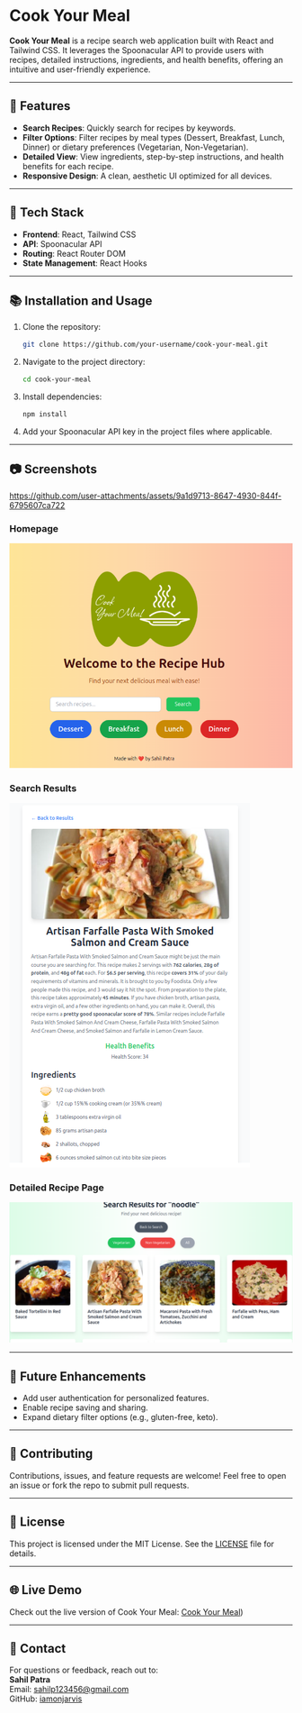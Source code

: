 # Cook Your Meal

**Cook Your Meal** is a recipe search web application built with React and Tailwind CSS. It leverages the Spoonacular API to provide users with recipes, detailed instructions, ingredients, and health benefits, offering an intuitive and user-friendly experience.

---

## 🚀 Features
- **Search Recipes**: Quickly search for recipes by keywords.
- **Filter Options**: Filter recipes by meal types (Dessert, Breakfast, Lunch, Dinner) or dietary preferences (Vegetarian, Non-Vegetarian).
- **Detailed View**: View ingredients, step-by-step instructions, and health benefits for each recipe.
- **Responsive Design**: A clean, aesthetic UI optimized for all devices.

---

## 🔧 Tech Stack
- **Frontend**: React, Tailwind CSS
- **API**: Spoonacular API
- **Routing**: React Router DOM
- **State Management**: React Hooks

---

## 📚 Installation and Usage
1. Clone the repository:
   ```bash
   git clone https://github.com/your-username/cook-your-meal.git
   ```
2. Navigate to the project directory:
   ```bash
   cd cook-your-meal
   ```
3. Install dependencies:
   ```bash
   npm install
   ```
4. Add your Spoonacular API key in the project files where applicable.

---

## 📷 Screenshots
https://github.com/user-attachments/assets/9a1d9713-8647-4930-844f-6795607ca722


### Homepage
![App Screenshot](./Screenshots/Homescreen.png "Recipe Search Website Screenshot")


### Search Results
![App Screenshot](./Screenshots/RecipeDetails.png "Recipe Search Website Screenshot")


### Detailed Recipe Page
![App Screenshot](./Screenshots/Searchpage.png "Recipe Search Website Screenshot")

---

## 🌟 Future Enhancements
- Add user authentication for personalized features.
- Enable recipe saving and sharing.
- Expand dietary filter options (e.g., gluten-free, keto).

---

## 🤝 Contributing
Contributions, issues, and feature requests are welcome! Feel free to open an issue or fork the repo to submit pull requests.

---

## 📜 License
This project is licensed under the MIT License. See the [LICENSE](LICENSE) file for details.

---

## 🌐 Live Demo
Check out the live version of Cook Your Meal: [Cook Your Meal](https://cookur-food.vercel.app/))

---

## 📧 Contact
For questions or feedback, reach out to:  
**Sahil Patra**  
Email: sahilp123456@gmail.com  
GitHub: [iamonjarvis](https://github.com/iamonjarvis)
